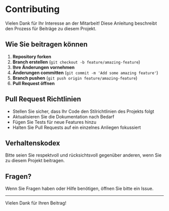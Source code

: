 # Contributing

Vielen Dank für Ihr Interesse an der Mitarbeit! Diese Anleitung beschreibt den Prozess für Beiträge zu diesem Projekt.

## Wie Sie beitragen können

1. **Repository forken**
2. **Branch erstellen** (`git checkout -b feature/amazing-feature`)
3. **Ihre Änderungen vornehmen**
4. **Änderungen committen** (`git commit -m 'Add some amazing feature'`)
5. **Branch pushen** (`git push origin feature/amazing-feature`)
6. **Pull Request öffnen**

## Pull Request Richtlinien

- Stellen Sie sicher, dass Ihr Code den Stilrichtlinien des Projekts folgt
- Aktualisieren Sie die Dokumentation nach Bedarf
- Fügen Sie Tests für neue Features hinzu
- Halten Sie Pull Requests auf ein einzelnes Anliegen fokussiert

## Verhaltenskodex

Bitte seien Sie respektvoll und rücksichtsvoll gegenüber anderen, wenn Sie zu diesem Projekt beitragen.

## Fragen?

Wenn Sie Fragen haben oder Hilfe benötigen, öffnen Sie bitte ein Issue.

---

Vielen Dank für Ihren Beitrag!
